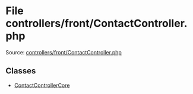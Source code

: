 File controllers/front/ContactController.php
=========

Source: [controllers/front/ContactController.php](https://github.com/PrestaShop/PrestaShop/blob/1.5.6.2/controllers/front/ContactController.php)


Classes
-------

* [ContactControllerCore](class.ContactControllerCore.md)


